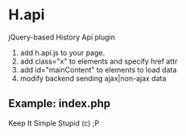 H.api
=====

jQuery-based History Api plugin

1. add h.api.js to your page.
2. add class="x" to elements and specify href attr
3. add id="mainContent" to elements to load data
4. modify backend sending ajax|non-ajax data


Example: index.php
----------------------------------------
Keep It Simple Stupid (c) ;P
